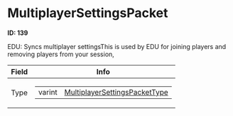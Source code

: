 # MultiplayerSettingsPacket

__ID: 139__

EDU: Syncs multiplayer settingsThis is used by EDU for joining players and removing players from your session,

<table><thead><tr><th>Field</th><th>Info</th></tr></thead><tbody>
<tr><td>Type</td><td><table><tbody><tr><td>varint</td><td><a href="../enums/MultiplayerSettingsPacketType.md">MultiplayerSettingsPacketType</a></td></tr></tbody></table></td></tr>
</tbody></table>